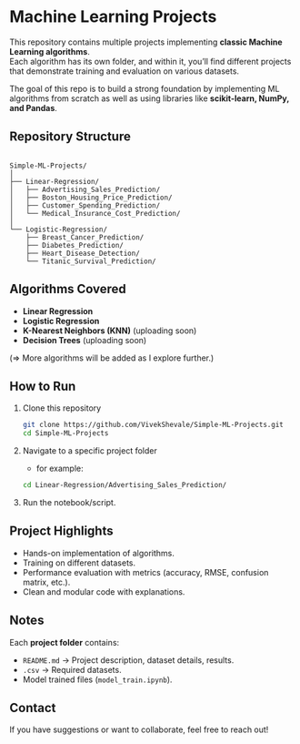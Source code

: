 # Machine Learning Projects

This repository contains multiple projects implementing **classic Machine Learning algorithms**.  
Each algorithm has its own folder, and within it, you’ll find different projects that demonstrate training and evaluation on various datasets.  

The goal of this repo is to build a strong foundation by implementing ML algorithms from scratch as well as using libraries like **scikit-learn, NumPy, and Pandas**.

## Repository Structure

```

Simple-ML-Projects/
│
├── Linear-Regression/
│   ├── Advertising_Sales_Prediction/
│   ├── Boston_Housing_Price_Prediction/
│   ├── Customer_Spending_Prediction/
│   └── Medical_Insurance_Cost_Prediction/
│
└── Logistic-Regression/
    ├── Breast_Cancer_Prediction/
    ├── Diabetes_Prediction/
    ├── Heart_Disease_Detection/
    └── Titanic_Survival_Prediction/

```

## Algorithms Covered
- **Linear Regression**
- **Logistic Regression**
- **K-Nearest Neighbors (KNN)** (uploading soon)
- **Decision Trees** (uploading soon)

(=> More algorithms will be added as I explore further.)

## How to Run
1. Clone this repository  
   ```bash
   git clone https://github.com/VivekShevale/Simple-ML-Projects.git
   cd Simple-ML-Projects

2. Navigate to a specific project folder

   - for example:
   ```bash
   cd Linear-Regression/Advertising_Sales_Prediction/
   
4. Run the notebook/script.

## Project Highlights

* Hands-on implementation of algorithms.
* Training on different datasets.
* Performance evaluation with metrics (accuracy, RMSE, confusion matrix, etc.).
* Clean and modular code with explanations.

## Notes

Each **project folder** contains:

* `README.md` → Project description, dataset details, results.
* `.csv` → Required datasets.
* Model trained files (`model_train.ipynb`).

## Contact

If you have suggestions or want to collaborate, feel free to reach out!
